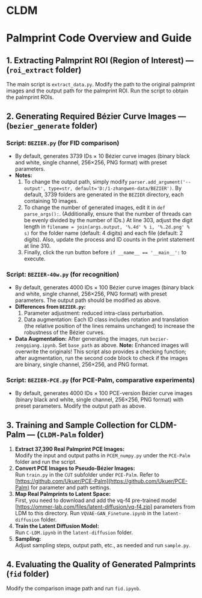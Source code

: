 # CLDM
# Palmprint Code Overview and Guide


## 1. Extracting Palmprint ROI (Region of Interest) — (`roi_extract` folder)
The main script is `extract_data.py`. Modify the path to the original palmprint images and the output path for the palmprint ROI. Run the script to obtain the palmprint ROIs.

## 2. Generating Required Bézier Curve Images — (`bezier_generate` folder)

### Script: `BEZIER.py` (for FID comparison)
- By default, generates 3739 IDs × 10 Bézier curve images (binary black and white, single channel, 256×256, PNG format) with preset parameters.
- **Notes:**
  1. To change the output path, simply modify `parser.add_argument('--output', type=str, default='D:/1-zhangwen-data/BEZIER')`. By default, 3739 folders are generated in the `BEZIER` directory, each containing 10 images.
  2. To change the number of generated images, edit it in `def parse_args():`. (Additionally, ensure that the number of threads can be evenly divided by the number of IDs.) At line 303, adjust the digit length in `filename = join(args.output, '%.4d' % i, '%.2d.png' % s)` for the folder name (default: 4 digits) and each file (default: 2 digits). Also, update the process and ID counts in the print statement at line 310.
  3. Finally, click the run button before `if __name__ == '__main__':` to execute.

### Script: `BEZIER-40w.py` (for recognition)
- By default, generates 4000 IDs × 100 Bézier curve images (binary black and white, single channel, 256×256, PNG format) with preset parameters. The output path should be modified as above.
- **Differences from `BEZIER.py`:**
  1. Parameter adjustment: reduced intra-class perturbation.
  2. Data augmentation: Each ID class includes rotation and translation (the relative position of the lines remains unchanged) to increase the robustness of the Bézier curves.
- **Data Augmentation:** After generating the images, run `bezier-zengqiang.ipynb`. Set `base_path` as above. **Note:** Enhanced images will overwrite the originals! This script also provides a checking function; after augmentation, run the second code block to check if the images are binary, single channel, 256×256, and PNG format.

### Script: `BEZIER-PCE.py` (for PCE-Palm, comparative experiments)
- By default, generates 4000 IDs × 100 PCE-version Bézier curve images (binary black and white, single channel, 256×256, PNG format) with preset parameters. Modify the output path as above.

## 3. Training and Sample Collection for CLDM-Palm — (`CLDM-Palm` folder)
1. **Extract 37,390 Real Palmprint PCE Images:**  
   Modify the input and output paths in `PCEM_numpy.py` under the `PCE-Palm` folder and run the script.
2. **Convert PCE Images to Pseudo-Bézier Images:**  
   Run `train.py` in the `CUT` subfolder under `PCE-Palm`. Refer to [https://github.com/Ukuer/PCE-Palm](https://github.com/Ukuer/PCE-Palm) for parameter and path settings.
3. **Map Real Palmprints to Latent Space:**  
  First, you need to download and add the vq-f4 pre-trained model [https://ommer-lab.com/files/latent-diffusion/vq-f4.zip] parameters from LDM to this directory. Run `VQVAE-GAN_Finetune.ipynb` in the `latent-diffusion` folder. 
4. **Train the Latent Diffusion Model:**  
   Run `C-LDM.ipynb` in the `latent-diffusion` folder.
5. **Sampling:**  
   Adjust sampling steps, output path, etc., as needed and run `sample.py`.

## 4. Evaluating the Quality of Generated Palmprints (`fid` folder)
Modify the comparison image path and run `fid.ipynb`.
